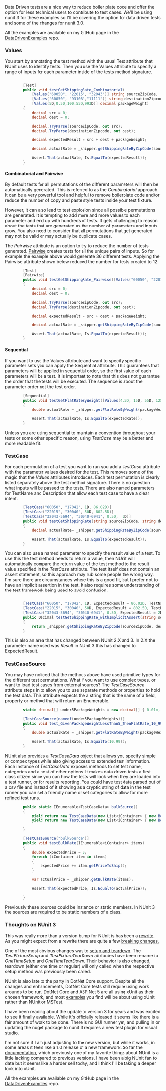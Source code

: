 
Data Driven tests are a nice way to reduce boiler plate code and offer the option for less technical users to contribute to test cases. 
We'll be using nunit 3 for these examples so I'll be covering the option for data driven tests and some of the changes for nunit 3.0. 

All the examples are available on my GitHub page in the [DataDrivenExamples](https://github.com/brendanconnolly/DataDrivenExamples) repo.

### Values

 You start by annotating the test method with the usual Test attribute that NUnit uses to identify tests. Then you use the Values attribute to specify a range of inputs for each parameter inside of the tests method signature. 
 

``` cs

        [Test]
        public void testGetShippingRate_Combinatorial(
            [Values("60050", "22015", "32043")] string sourceZipCode, 
            [Values("60050", "93108","11111")] string destinationZipcode, 
            [Values(5D,0.5D,100.55D,993D)] decimal packageWeight)
        {
            decimal src = 0;
            decimal dest = 0;

            decimal.TryParse(sourceZipCode, out src);
            decimal.TryParse(destinationZipcode, out dest);

            decimal expectedResult = src + dest + packageWeight;

            decimal actualRate = _shipper.getShippingRateByZipCode(sourceZipCode, destinationZipcode, packageWeight);

            Assert.That(actualRate, Is.EqualTo(expectedResult));
        }

```

#### Combinatorial and Pairwise

By default tests for all permutations of the different parameters will then be automatically generated. This is referred to as the *Combinatorial* approach. It can be a very powerful tool and helpful to remove boilerplate code and/or reduce the number of copy and paste style tests inside your test fixture. 

However, it can also lead to test explosion since all possible permutations are generated. It is tempting to add more and more values to each parameter and end up with hundreds of tests. It gets challenging to reason about the tests that are generated as the number of parameters and inputs grow.  You also need to consider that all permutations that get generated may not be valid or may actually be duplicate cases.

The *Pairwise* attribute is an option to try to reduce the number of tests generated. [Pairwise](http://www.pairwise.org/) creates tests for all the unique pairs of inputs. So for example the example above would generate 36 different tests. Applying the Pairwise attribute shown below reduced the number for tests created to 12.

```cs
        [Test]
        [Pairwise]
        public void testGetShippingRate_Pairwise([Values("60050", "22015", "32043")] string sourceZipCode, [Values("60050", "93108", "11111")] string destinationZipcode, [Values(5D, 0.5D, 100.55D, 993D)] decimal packageWeight)
        {
            decimal src = 0;
            decimal dest = 0;

            decimal.TryParse(sourceZipCode, out src);
            decimal.TryParse(destinationZipcode, out dest);

            decimal expectedResult = src + dest + packageWeight;

            decimal actualRate = _shipper.getShippingRateByZipCode(sourceZipCode, destinationZipcode, packageWeight);

            Assert.That(actualRate, Is.EqualTo(expectedResult));
        }

```

#### Sequential
If you want to use the Values attribute and want to specify specific parameter sets you can apply the Sequential attribute. This guarantees that parameters will be applied in sequential order, so the first value of each parameters will be a test. It is important to note that this does not guarantee the order that the tests will be executed. The sequence is about the parameter order not the test order. 

```cs 
        [Sequential]
        public void testGetFlatRateByWeight([Values(4.5D, 15D, 55D, 125D)] decimal packageWeight, [Values(10.99, 29.99, 75.55, 999.99)] double expectedRate)
        {
            double actualRate = _shipper.getFlatRateByWeight(packageWeight);

            Assert.That(actualRate, Is.EqualTo(expectedRate));
        }
```
Unless you are using sequential to maintain a convention throughout your tests or some other specific reason, using *TestCase* may be a better and more readable fit.

### TestCase
For each permutation of a test you want to run you add a *TestCase* attribute with the parameter values desired for the test. This removes some of the magic that the *Values* attributes introduces. Each test permutation is clearly listed separately above the test method signature. There is no question what inputs will be passed to the tests. There are also named parameters for TestName and Description that allow each test case to have a clear intent.

```cs
        [TestCase("60050", "17042", 1D, 86.02D)]
        [TestCase("22015", "30040", 50D, 802.5D)]
        [TestCase("32043-5694", "30040-6941", 0.5D,  2D)]
        public void testGetShippingRate(string sourceZipCode, string destinationZipcode, decimal packageWeight, decimal expectedResult)
        {
            decimal actualRate= _shipper.getShippingRateByZipCode(sourceZipCode, destinationZipcode, packageWeight);

            Assert.That(actualRate, Is.EqualTo(expectedResult));
        }
```

You can also use a named parameter to specify the result value of a test. To use this the test method needs to return a value, then NUnit will automatically compare the return value of the test method to the result value specified in the *TestCase* attribute. The test itself does not contain an assert statement, so this approach may rub some people the wrong way. I'm sure there are circumstances where this is a good fit, but I prefer not to have an implicit assertion in the test. It also requires some understanding of the test framework being used to avoid confusion.

```cs

        [TestCase("60050", "17042", 1D, ExpectedResult = 86.02D, TestName = "Source Greater Than Destination")]
        [TestCase("22015", "30040", 50D, ExpectedResult = 802.5D, TestName = "Source Less Than Destination")]
        [TestCase("32043-5694", "30040-6941", 0.5D, ExpectedResult = 2D, TestName = "9 digit zipcodes with dashes")]
        public Decimal testGetShippingRate_withImplicitAssert(string sourceZipCode, string destinationZipcode, decimal packageWeight)
        {
            return _shipper.getShippingRateByZipCode(sourceZipCode, destinationZipcode, packageWeight);
        }   

``` 

This is also an area that has changed between NUnit 2.X and 3. In 2.X the parameter name used was *Result* in NUnit 3 this has changed to ExpectedResult. 

### TestCaseSource
You may have noticed that the methods above have used primitive types for the different test permutations. What if you want to use complex types, or want to load test cases from external sources? The *TestCaseSource* attribute steps in to allow you to use separate methods or properties to hold the test data. This attribute expects the a string that is the name of a field, property or method that will return an IEnumerable. 

```cs
        static decimal[] under5PackageWeights = new decimal[] { 0.01m, 2m, 4.99m };

        [TestCaseSource(nameof(under5PackageWeights))]
        public void test_GivenPackageWeightLessThan5_ThenFlatRate_10_99(decimal packageWeight)
        {
            double actualRate = _shipper.getFlatRateByWeight(packageWeight);

            Assert.That(actualRate, Is.EqualTo(10.99));
        }


```

NUnit also provides a *TestCaseData* object that allows you specify simple or compex types while also giving access to extended test information. Each instance of *TestCaseData* exposes methods to set test name, categories and a host of other options. It makes data driven tests a first class citizen since you can how the tests will look when they are loaded into a test runner, or for results reporting. You could have test data parsed out of a csv file and instead of it showing as a cryptic string of data in the test runner you can set a friendly name or set categories to allow for more refined test runs.

```cs 
        public static IEnumerable<TestCaseData> bulkSource()
        {
            yield return new TestCaseData(new List<iContainer> { new Box(3, 1, 2) }).SetName("Bulk-Box Only");
            yield return new TestCaseData(new List<iContainer> { new Box(10, 2, 5), new Bag(10) }).SetName("Bulk-Box and Bag");

        }

        [TestCaseSource("bulkSource")]
        public void testBulkRate(IEnumerable<iContainer> items)
        {
            double expectedPrice = 0;
            foreach (iContainer item in items)
            {
                expectedPrice += item.getPriceToShip();
            }

            var actualPrice = _shipper.getBulkRate(items);

            Assert.That(expectedPrice, Is.EqualTo(actualPrice));

        }
```
Previously these sources could be instance or static members. In NUnit 3 the sources are required to be static members of a class. 

### Thoughts on NUnit 3
This was really more than a version bump for NUnit is has been a [rewrite](http://www.infoq.com/news/2015/12/nunit-3-charlie-poole). As you might expect from a rewrite there are quite a few [breaking changes.](https://github.com/nunit/nunit/wiki/Breaking-Changes)

One of the most obvious changes was to [setup and teardown](https://github.com/nunit/nunit/wiki/SetUp-and-TearDown-Changes). The *TestFixtureSetup* and *TestFixtureTearDown* attributes have been rename to *OneTimeSetup* and *OneTimeTearDown*. Their behavior is also changed, teardown (either one time or regular) will only called when the respective setup method was previously been called.

NUnit is also late to the party in DotNet Core support. Despite all the changes and enhancements, DotNet Core tests still require using work arounds to be run. DotNet Core and ASP.Net 5 are all using xUnit as their chosen framework, and most [examples](http://blogs.msdn.com/b/webdev/archive/2015/08/06/unit-testing-with-dnx-asp-net-5-projects.aspx) you find will be about using xUnit rather than NUnit or MSTest. 

I have been reading about the update to version 3 for years and was excited to see it finally available. While it's officially released it seems like there is a fair amount of work to be done. There is no GUI runner yet, and pulling in or updating the nuget package to nunit 3 requires a new test plugin for visual studio. 

I'm not sure if I am just adjusting to the new version, but while it works, in some areas it feels like a 1.0 release of a new framework. So far the [documentation](https://github.com/nunit/nunit/wiki), which previously one of my favorite things about NUnit is a little lacking compared to previous versions. I have been a big NUnit fan to date but it seems like a harder sell today, and I think I'll be taking a deeper look into xUnit.

All the examples are available on my GitHub page in the [DataDrivenExamples](https://github.com/brendanconnolly/DataDrivenExamples) repo.





